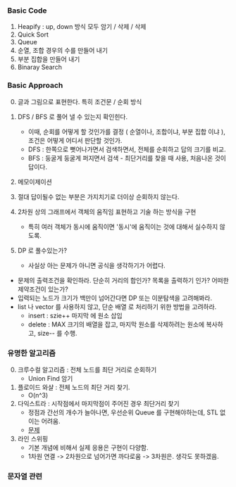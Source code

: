 ### Basic Code

1. Heapify : up, down 방식 모두 암기 / 삭제 / 삭제
2. Quick Sort 
3. Queue 
4. 순열, 조합 경우의 수를 만들어 내기
5. 부분 집합을 만들어 내기
6. Binaray Search 

### Basic Approach

0. 글과 그림으로 표현한다. 특히 조건문 / 순회 방식
1. DFS / BFS 로 풀어 낼 수 있는지 확인힌다.
   - 이때, 순회를 어떻게 할 것인가를 결정 ( 순열이나, 조합이냐, 부분 집합 이냐 ), 조건은 어떻게 어디서 판단할 것인가.
   - DFS : 한쪽으로 뻣어나가면서 검색하면서, 전체를 순회하고 답의 크기를 비교.
   - BFS : 둥굴게 둥굴게 퍼지면서 검색 - 최단거리를 찾을 때 사용, 처음나온 것이 답이다.
   
2. 메모이제이션
3. 절대 답이될수 없는 부분은 가지치기로 더이상 순회하지 않는다.
4. 2차원 상의 그래프에서 객체의 움직임 표현하고 기술 하는 방식을 구현
   - 특히 여러 객체가 동시에 움직이면 '동시'에 움직이는 것에 대해서 실수하지 않도록.
5. DP 로 풀수있는가? 
   - 사실상 아는 문제가 아니면 공식을 생각하기가 어렵다.

* 문제의 출력조건을 확인하라. 단순히 거리의 합인가? 목록을 출력하기 인가? 어떠한 제약조건이 있는가?
* 입력되는 노드가 크기가 백만이 넘어간다면 DP 또는 이분탐색을 고려해봐라.
* list 나 vector 를 사용하지 않고, 단순 배열 로 처리하기 위한 방법을 고려하라.
    - insert : szie++ 마지막 에 원소 삽입
    - delete : MAX 크기의 배열을 잡고, 마지막 원소를 삭제하려는 원소에 복사하고, size-- 를 수행.

### 유명한 알고리즘

0. 크루수컬 알고리즘 : 전체 노드를 최단 거리로 순회하기
   - Union Find 암기
1. 플로이드 와샬 : 전체 노드의 최단 거리 찾기.
   - O(n^3)
2. 다익스트라 : 시작점에서 마지막점이 주어진 경우 최단거리 찾기 
   - 정점과 간선의 개수가 늘아나면, 우선순위 Queue 를 구현해야하는데, STL 없이는 어려움.
   - [문제](https://www.acmicpc.net/problem/1753)
3. 라인 스위핑
   - 기본 개념에 비해서 실제 응용은 구현이 다양함.
   - 1차원 연결 -> 2차원으로 넘어가면 까다로움 -> 3차원은. 생각도 못하겠음.
  
### 문자열 관련 
